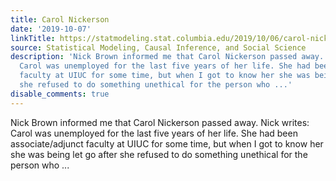 ```yaml
---
title: Carol Nickerson
date: '2019-10-07'
linkTitle: https://statmodeling.stat.columbia.edu/2019/10/06/carol-nickerson/
source: Statistical Modeling, Causal Inference, and Social Science
description: 'Nick Brown informed me that Carol Nickerson passed away. Nick writes:
  Carol was unemployed for the last five years of her life. She had been associate/adjunct
  faculty at UIUC for some time, but when I got to know her she was being let go after
  she refused to do something unethical for the person who ...'
disable_comments: true
---
```

Nick Brown informed me that Carol Nickerson passed away. Nick writes: Carol was unemployed for the last five years of her life. She had been associate/adjunct faculty at UIUC for some time, but when I got to know her she was being let go after she refused to do something unethical for the person who ...